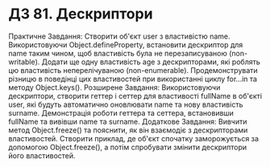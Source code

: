 # ДЗ 81. Дескриптори
Практичне Завдання:
Створити об'єкт user з властивістю name.
Використовуючи Object.defineProperty, встановити дескриптор для name таким чином, щоб властивість була не перезаписуваною (non-writable).
Додати ще одну властивість age з дескрипторами, які роблять цю властивість неперелічуваною (non-enumerable).
Продемонструвати різницю в поведінці цих властивостей при використанні циклу for...in та методу Object.keys().
Розширене Завдання:
Використовуючи дескриптори, створити геттер і сеттер для властивості fullName в об'єкті user, які будуть автоматично оновлювати name та нову властивість surname.
Демонстрація роботи геттера та сеттера, встановивши fullName та вивівши name та surname.
Додаткове Завдання:
Вивчити метод Object.freeze() та пояснити, як він взаємодіє з дескрипторами властивостей.
Створити приклад, де об'єкт спочатку заморожується за допомогою Object.freeze(), а потім спробувати змінити дескриптори його властивостей.
